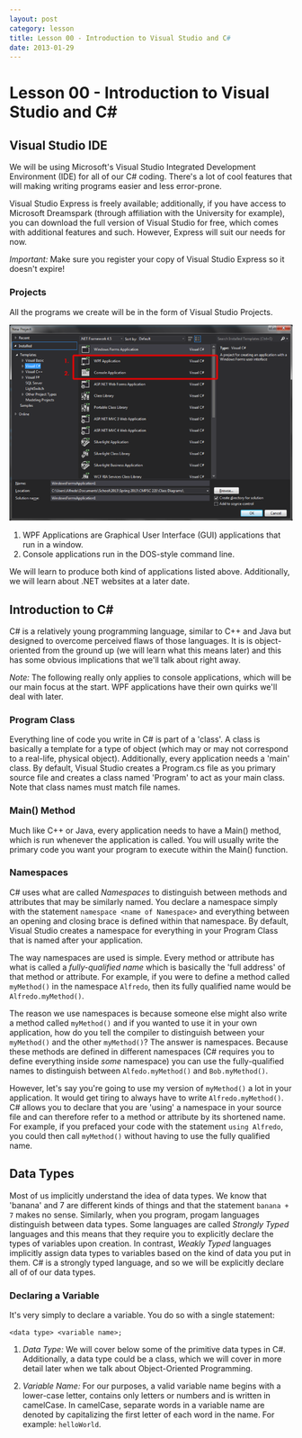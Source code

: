 ```yaml
---
layout: post
category: lesson
title: Lesson 00 - Introduction to Visual Studio and C#
date: 2013-01-29
---
```

# Lesson 00 - Introduction to Visual Studio and C\#

## Visual Studio IDE

We will be using Microsoft's Visual Studio Integrated Development Environment (IDE) for all of our
C# coding. There's a lot of cool features that will making writing programs easier and less error-prone.

Visual Studio Express is freely available; additionally, if you have access to Microsoft Dreamspark
(through affiliation with the University for example), you can download the full version of Visual
Studio for free, which comes with additional features and such. However, Express will suit our needs
for now. 

*Important:* Make sure you register your copy of Visual Studio Express so it doesn't expire!

### Projects

All the programs we create will be in the form of Visual Studio Projects. 

![Visual Studio New Projects Dialog][1]

1. WPF Applications are Graphical User Interface (GUI) applications that run in a window. 
2. Console applications run in the DOS-style command line.

We will learn to produce both kind of applications listed above. Additionally, we will learn about
.NET websites at a later date.

## Introduction to C\#

C# is a relatively young programming language, similar to C++ and Java but designed to overcome
perceived flaws of those languages. It is is object-oriented from the ground up (we will learn what 
this means later) and this has some obvious implications that we'll talk about right away. 

*Note:* The following really only applies to console applications, which will be our main focus at 
the start. WPF applications have their own quirks we'll deal with later.

### Program Class

Everything line of code you write in C# is part of a 'class'. A class is basically a template for a
type of object (which may or may not correspond to a real-life, physical object). Additionally, every
application needs a 'main' class. By default, Visual Studio creates a Program.cs file as you primary
source file and creates a class named 'Program' to act as your main class. Note that class names
must match file names.

### Main() Method

Much like C++ or Java, every application needs to have a Main() method, which is run whenever the
application is called. You will usually write the primary code you want your program to execute 
within the Main() function. 

### Namespaces

C# uses what are called _Namespaces_ to distinguish between methods and attributes that may be 
similarly named. You declare a namespace simply with the statement `namespace <name of Namespace>` 
and everything between an opening and closing brace is defined within that namespace. By default, 
Visual Studio creates a namespace for everything in your Program Class that is named after your 
application. 

The way namespaces are used is simple. Every method or attribute has what is called a _fully-qualified
name_ which is basically the 'full address' of that method or attribute. For example, if you were to 
define a method called `myMethod()` in the namespace `Alfredo`, then its fully qualified name would 
be `Alfredo.myMethod()`. 

The reason we use namespaces is because someone else might also write a method called `myMethod()` 
and if you wanted to use it in your own application, how do you tell the compiler to distinguish 
between your `myMethod()` and the other `myMethod()`? The answer is namespaces. Because these 
methods are defined in different namespaces (C# requires you to define everything inside _some_ 
namespace) you can use the fully-qualified names to distinguish between `Alfedo.myMethod()` and 
`Bob.myMethod()`. 

However, let's say you're going to use my version of `myMethod()` a lot in your application. It would 
get tiring to always have to write `Alfredo.myMethod()`. C# allows you to declare that you are 'using'
a namespace in your source file and can therefore refer to a method or attribute by its shortened 
name. For example, if you prefaced your code with the statement `using Alfredo`, you could then call 
`myMethod()` without having to use the fully qualified name.

## Data Types

Most of us implicitly understand the idea of data types. We know that 'banana' and 7 are different 
kinds of things and that the statement `banana + 7` makes no sense. Similarly, when you program, progam 
languages distinguish between data types. Some languages are called _Strongly Typed_ languages and 
this means that they require you to explicitly declare the types of variables upon creation. In 
contrast, _Weakly Typed_ languages implicitly assign data types to variables based on the kind of 
data you put in them. C# is a strongly typed language, and so we will be explicitly declare all of 
of our data types.

### Declaring a Variable

It's very simply to declare a variable. You do so with a single statement:

    <data type> <variable name>;

1. _Data Type:_ We will cover below some of the primitive data types in C#. Additionally, a data type 
could be a class, which we will cover in more detail later when we talk about Object-Oriented 
Programming.
                
2. _Variable Name:_ For our purposes, a valid variable name begins with a lower-case letter, contains 
only letters or numbers and is written in camelCase. In camelCase, separate words in a variable name 
are denoted by capitalizing the first letter of each word in the name. For example: `helloWorld`.

[1]: /lessons/images/Visual-Studio-New-Project-Dialog.png "VS2012 New Project Dialog"
